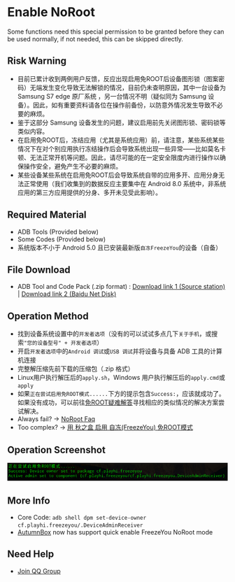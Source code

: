 # Enable NoRoot
Some functions need this special permission to be granted before they can be used normally, if not needed, this can be skipped directly.

## Risk Warning
* 目前已累计收到两例用户反馈，反应出现启用免ROOT后设备图形锁（图案密码）无端发生变化导致无法解锁的情况，目前仍未查明原因，其中一台设备为 Samsung S7 edge 原厂系统 ，另一台情况不明（疑似同为 Samsung 设备）。因此，如有重要资料请各位在操作前备份，以防意外情况发生导致不必要的麻烦。
* 鉴于这部分 Samsung 设备发生的问题，建议启用前先关闭图形锁、密码锁等类似内容。
* 在启用免ROOT后，冻结应用（尤其是系统应用）前，请注意，某些系统某些情况下在对个别应用执行冻结操作后会导致系统出现一些异常——比如莫名卡顿、无法正常开机等问题。因此，请尽可能的在一定安全限度内进行操作以确保操作安全，避免产生不必要的麻烦。
* 某些设备某些系统在启用免ROOT后会导致系统自带的应用多开、应用分身无法正常使用（我们收集到的数据反应主要集中在 Android 8.0 系统中，非系统应用的第三方应用提供的分身、多开未见受此影响）。

## Required Material
* ADB Tools (Provided below)
* Some Codes (Provided below)
* 系统版本不小于 Android 5.0 且已安装最新版`自冻FreezeYou`的设备（自备）

## File Download
* ADB Tool and Code Pack (.zip format) : [Download link 1 (Source station)](https://freezeyou.playhi.net/attachment/urt.zip) | [Download link 2 (Baidu Net Disk)](https://pan.baidu.com/s/1RlHg4w0z5O2aNc_ejkeUvA)

## Operation Method
* 找到设备系统设置中的`开发者选项`（没有的可以试试多点几下`关于手机`，或搜索`"您的设备型号" + 开发者选项`）
* 开启`开发者选项`中的`Android 调试`或`USB 调试`并将设备与具备 ADB 工具的计算机连接
* 完整解压缩先前下载的压缩包（.zip 格式）
* Linux用户执行解压后的`apply.sh`，Windows 用户执行解压后的`apply.cmd`或`apply`
* 如果`正在尝试启用免ROOT模式......`下方的提示包含`Success:`，应该就成功了。如果没有成功，可以前往[免ROOT疑难解答](../faq/mroot.md)寻找相应的类似情况的解决方案尝试解决。
* Always fail? → [NoRoot Faq](../faq/mroot.md)
* Too complex? → [用 秋之盒 启用 自冻(FreezeYou) 免ROOT模式](https://www.atmb.top/?from=freezeyou)

## Operation Screenshot
![Operation Screenshot](/assets/img/20180207104242.png)

## More Info
* Core Code:  `adb shell dpm set-device-owner cf.playhi.freezeyou/.DeviceAdminReceiver`
* [AutumnBox](https://www.atmb.top/?from=freezeyou)  now has support quick enable FreezeYou NoRoot mode

## Need Help
* [Join QQ Group](https://shang.qq.com/wpa/qunwpa?idkey=1b94199f20fa607ca03d33a8b53f37203fbf721e84900a7e20d89ba5a6fd3da5)


